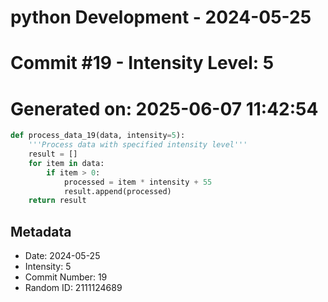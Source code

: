﻿# python Development - 2024-05-25
# Commit #19 - Intensity Level: 5
# Generated on: 2025-06-07 11:42:54
```python
def process_data_19(data, intensity=5):
    '''Process data with specified intensity level'''
    result = []
    for item in data:
        if item > 0:
            processed = item * intensity + 55
            result.append(processed)
    return result
```
## Metadata
- Date: 2024-05-25
- Intensity: 5
- Commit Number: 19
- Random ID: 2111124689
